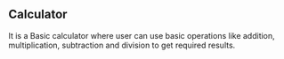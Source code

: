 ## Calculator

It is a Basic calculator where user can use basic operations like addition, multiplication, subtraction and division to get required results.
